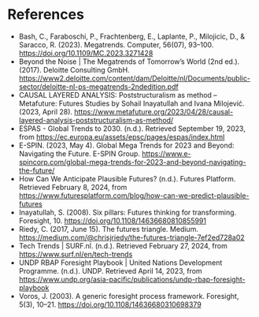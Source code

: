 # References

* Bash, C., Faraboschi, P., Frachtenberg, E., Laplante, P., Milojicic, D., & Saracco, R. (2023). Megatrends. Computer, 56(07), 93–100. https://doi.org/10.1109/MC.2023.3271428
* Beyond the Noise | The Megatrends of Tomorrow’s World (2nd ed.). (2017). Deloitte Consulting GmbH. https://www2.deloitte.com/content/dam/Deloitte/nl/Documents/public-sector/deloitte-nl-ps-megatrends-2ndedition.pdf
* CAUSAL LAYERED ANALYSIS: Poststructuralism as method – Metafuture: Futures Studies by Sohail Inayatullah and Ivana Milojević. (2023, April 28). https://www.metafuture.org/2023/04/28/causal-layered-analysis-poststructuralism-as-method/
* ESPAS - Global Trends to 2030. (n.d.). Retrieved September 19, 2023, from https://ec.europa.eu/assets/epsc/pages/espas/index.html
* E-SPIN. (2023, May 4). Global Mega Trends for 2023 and Beyond: Navigating the Future. E-SPIN Group. https://www.e-spincorp.com/global-mega-trends-for-2023-and-beyond-navigating-the-future/
* How Can We Anticipate Plausible Futures? (n.d.). Futures Platform. Retrieved February 8, 2024, from https://www.futuresplatform.com/blog/how-can-we-predict-plausible-futures
* Inayatullah, S. (2008). Six pillars: Futures thinking for transforming. Foresight, 10. https://doi.org/10.1108/14636680810855991
* Riedy, C. (2017, June 15). The futures triangle. Medium. https://medium.com/@chrisjriedy/the-futures-triangle-7ef2ed728a02
* Tech Trends | SURF.nl. (n.d.). Retrieved February 27, 2024, from https://www.surf.nl/en/tech-trends
* UNDP RBAP Foresight Playbook | United Nations Development Programme. (n.d.). UNDP. Retrieved April 14, 2023, from https://www.undp.org/asia-pacific/publications/undp-rbap-foresight-playbook
* Voros, J. (2003). A generic foresight process framework. Foresight, 5(3), 10–21. https://doi.org/10.1108/14636680310698379
